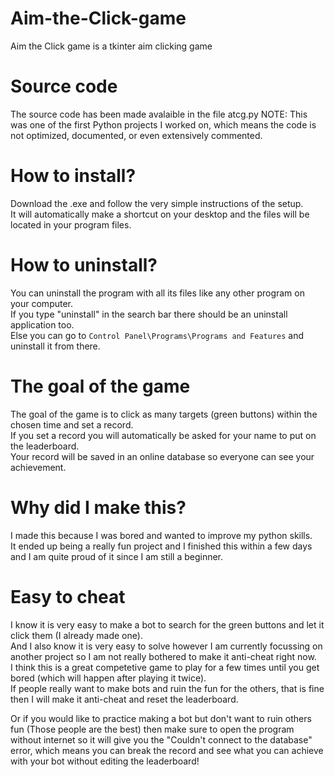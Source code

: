 # Aim-the-Click-game
Aim the Click game is a tkinter aim clicking game

# Source code
The source code has been made avalaible in the file atcg.py
NOTE: This was one of the first Python projects I worked on, which means the code is not optimized, documented, or even extensively commented.

# How to install?
Download the .exe and follow the very simple instructions of the setup.  
It will automatically make a shortcut on your desktop and the files will be located in your program files.

# How to uninstall?
You can uninstall the program with all its files like any other program on your computer.  
If you type "uninstall" in the search bar there should be an uninstall application too.  
Else you can go to `Control Panel\Programs\Programs and Features` and uninstall it from there.

# The goal of the game
The goal of the game is to click as many targets (green buttons) within the chosen time and set a record.  
If you set a record you will automatically be asked for your name to put on the leaderboard.  
Your record will be saved in an online database so everyone can see your achievement.  

# Why did I make this?
I made this because I was bored and wanted to improve my python skills.  
It ended up being a really fun project and I finished this within a few days and I am quite proud of it since I am still a beginner.  

# Easy to cheat
I know it is very easy to make a bot to search for the green buttons and let it click them (I already made one).  
And I also know it is very easy to solve however I am currently focussing on another project so I am not really bothered to make it anti-cheat right now.  
I think this is a great competetive game to play for a few times until you get bored (which will happen after playing it twice).  
If people really want to make bots and ruin the fun for the others, that is fine then I will make it anti-cheat and reset the leaderboard.

Or if you would like to practice making a bot but don't want to ruin others fun (Those people are the best) then make sure to open the program without internet
so it will give you the "Couldn't connect to the database" error, which means you can break the record and see what you can achieve with your bot without editing the leaderboard!
